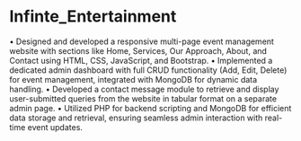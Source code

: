 # Infinte_Entertainment
• Designed and developed a responsive multi-page event management website with sections like Home, Services, Our Approach, About, and Contact using HTML, CSS, JavaScript, and Bootstrap.
• Implemented a dedicated admin dashboard with full CRUD functionality (Add, Edit, Delete) for event management, integrated with MongoDB for dynamic data handling.
• Developed a contact message module to retrieve and display user-submitted queries from the website in tabular format on a separate admin page.
• Utilized PHP for backend scripting and MongoDB for efficient data storage and retrieval, ensuring seamless admin interaction with real-time event updates.

